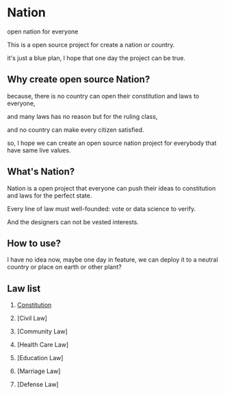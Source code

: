 # Nation

open nation for everyone

This is a open source project for create a nation or country.

it's just a blue plan, I hope that one day the project can be true.

## Why create open source Nation?

because, there is no country can open their constitution and laws to everyone, 

and many laws has no reason but for the ruling class, 

and no country can make every citizen satisfied.

so, I hope we can create an open source nation project for everybody that have same live values.

## What's Nation?

Nation is a open project that everyone can push their ideas to constitution and laws for the perfect state.

Every line of law must well-founded: vote or data science to verify.

And the designers can not be vested interests.

## How to use?

I have no idea now, maybe one day in feature, we can deploy it to a neutral country or place on earth or other plant?

## Law list

1. [Constitution](./Constitution.md)

2. [Civil Law]

3. [Community Law]

4. [Health Care Law]

5. [Education Law]

6. [Marriage Law]

7. [Defense Law]
